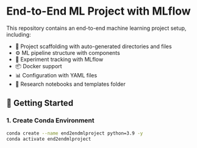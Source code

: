 # End-to-End ML Project with MLflow

This repository contains an end-to-end machine learning project setup, including:

- 🧱 Project scaffolding with auto-generated directories and files
- ⚙️ ML pipeline structure with components
- 🧪 Experiment tracking with MLflow
- 📦 Docker support
- 📊 Configuration with YAML files
- 📁 Research notebooks and templates folder

## 🏁 Getting Started

### 1. Create Conda Environment
```bash
conda create --name end2endmlproject python=3.9 -y
conda activate end2endmlproject